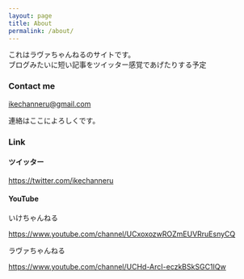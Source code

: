 ```yaml
---
layout: page
title: About
permalink: /about/
---
```


これはラヴァちゃんねるのサイトです。  
ブログみたいに短い記事をツイッター感覚であげたりする予定

### Contact me

[ikechanneru@gmail.com](mailto:ikechanneru@gmail.com)

連絡はここによろしくです。

### Link

#### ツイッター

https://twitter.com/ikechanneru

#### YouTube

いけちゃんねる

https://www.youtube.com/channel/UCxoxozwROZmEUVRruEsnyCQ

ラヴァちゃんねる

https://www.youtube.com/channel/UCHd-ArcI-eczkBSkSGC1IQw
